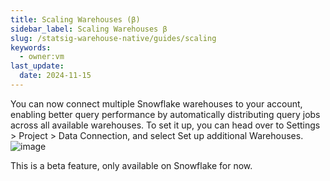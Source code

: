 ```yaml
---
title: Scaling Warehouses (β)
sidebar_label: Scaling Warehouses β
slug: /statsig-warehouse-native/guides/scaling
keywords:
  - owner:vm
last_update:
  date: 2024-11-15
---
```



You can now connect multiple Snowflake warehouses to your account, enabling better query performance by automatically distributing query jobs across all available warehouses. To set it up, you can head over to Settings > Project > Data Connection, and select Set up additional Warehouses.
![image](https://github.com/user-attachments/assets/d3d4d05a-7627-4b0e-9ba7-aa4e6fe561e4)

This is a beta feature, only available on Snowflake for now.

